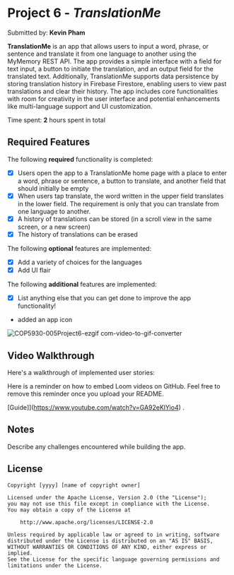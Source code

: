 # Project 6 - *TranslationMe*

Submitted by: **Kevin Pham**

**TranslationMe** is an app that allows users to input a word, phrase, or sentence and translate it from one language to another using the MyMemory REST API. The app provides a simple interface with a field for text input, a button to initiate the translation, and an output field for the translated text. Additionally, TranslationMe supports data persistence by storing translation history in Firebase Firestore, enabling users to view past translations and clear their history. The app includes core functionalities with room for creativity in the user interface and potential enhancements like multi-language support and UI customization.

Time spent: **2** hours spent in total

## Required Features

The following **required** functionality is completed:

- [x] Users open the app to a TranslationMe home page with a place to enter a word, phrase or sentence, a button to translate, and another field that should initially be empty
- [x] When users tap translate, the word written in the upper field translates in the lower field. The requirement is only that you can translate from one language to another.
- [x] A history of translations can be stored (in a scroll view in the same screen, or a new screen)
- [x] The history of translations can be erased
 
The following **optional** features are implemented:

- [x] Add a variety of choices for the languages
- [x] Add UI flair

The following **additional** features are implemented:

- [x] List anything else that you can get done to improve the app functionality!
- added an app icon
  
![COP5930-005Project6-ezgif com-video-to-gif-converter](https://github.com/user-attachments/assets/a85422a3-d37a-4048-bcbc-92114bf3b85a)

## Video Walkthrough

Here's a walkthrough of implemented user stories:

Here is a reminder on how to embed Loom videos on GitHub. Feel free to remove this reminder once you upload your README. 

[Guide]](https://www.youtube.com/watch?v=GA92eKlYio4) .

## Notes

Describe any challenges encountered while building the app.

## License

    Copyright [yyyy] [name of copyright owner]

    Licensed under the Apache License, Version 2.0 (the "License");
    you may not use this file except in compliance with the License.
    You may obtain a copy of the License at

        http://www.apache.org/licenses/LICENSE-2.0

    Unless required by applicable law or agreed to in writing, software
    distributed under the License is distributed on an "AS IS" BASIS,
    WITHOUT WARRANTIES OR CONDITIONS OF ANY KIND, either express or implied.
    See the License for the specific language governing permissions and
    limitations under the License.
